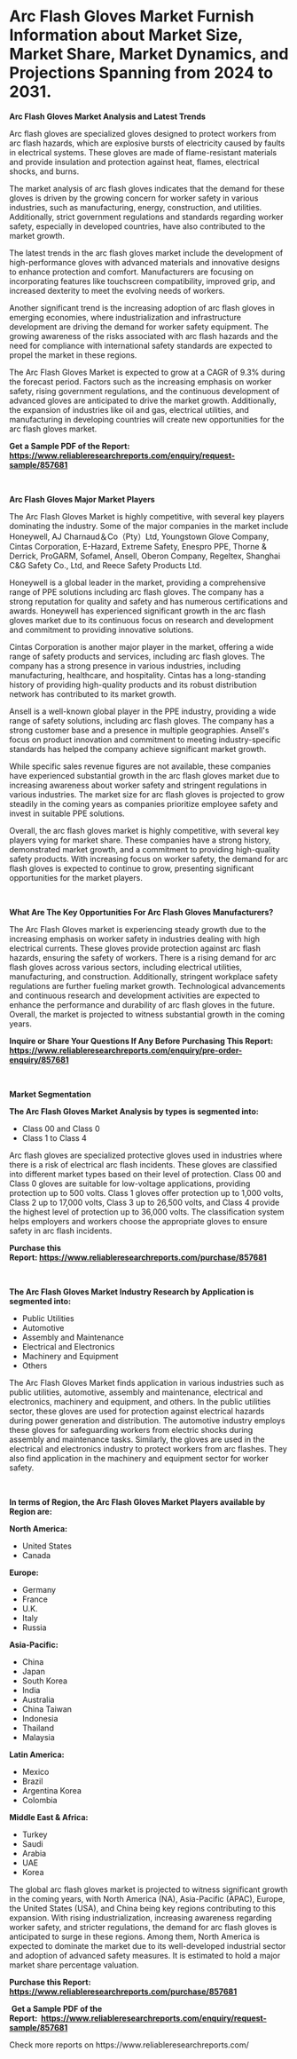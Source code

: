 <p><h1>Arc Flash Gloves Market Furnish Information about Market Size, Market Share, Market Dynamics, and Projections Spanning from 2024 to 2031.</h1></p><p><strong>Arc Flash Gloves Market Analysis and Latest Trends</strong></p>
<p><p>Arc flash gloves are specialized gloves designed to protect workers from arc flash hazards, which are explosive bursts of electricity caused by faults in electrical systems. These gloves are made of flame-resistant materials and provide insulation and protection against heat, flames, electrical shocks, and burns.</p><p>The market analysis of arc flash gloves indicates that the demand for these gloves is driven by the growing concern for worker safety in various industries, such as manufacturing, energy, construction, and utilities. Additionally, strict government regulations and standards regarding worker safety, especially in developed countries, have also contributed to the market growth.</p><p>The latest trends in the arc flash gloves market include the development of high-performance gloves with advanced materials and innovative designs to enhance protection and comfort. Manufacturers are focusing on incorporating features like touchscreen compatibility, improved grip, and increased dexterity to meet the evolving needs of workers.</p><p>Another significant trend is the increasing adoption of arc flash gloves in emerging economies, where industrialization and infrastructure development are driving the demand for worker safety equipment. The growing awareness of the risks associated with arc flash hazards and the need for compliance with international safety standards are expected to propel the market in these regions.</p><p>The Arc Flash Gloves Market is expected to grow at a CAGR of 9.3% during the forecast period. Factors such as the increasing emphasis on worker safety, rising government regulations, and the continuous development of advanced gloves are anticipated to drive the market growth. Additionally, the expansion of industries like oil and gas, electrical utilities, and manufacturing in developing countries will create new opportunities for the arc flash gloves market.</p></p>
<p><strong>Get a Sample PDF of the Report:&nbsp; <a href="https://www.reliableresearchreports.com/enquiry/request-sample/857681">https://www.reliableresearchreports.com/enquiry/request-sample/857681</a></strong></p>
<p>&nbsp;</p>
<p><strong>Arc Flash Gloves Major Market Players</strong></p>
<p><p>The Arc Flash Gloves Market is highly competitive, with several key players dominating the industry. Some of the major companies in the market include Honeywell, AJ Charnaud＆Co（Pty）Ltd, Youngstown Glove Company, Cintas Corporation, E-Hazard, Extreme Safety, Enespro PPE, Thorne & Derrick, ProGARM, Sofamel, Ansell, Oberon Company, Regeltex, Shanghai C&G Safety Co., Ltd, and Reece Safety Products Ltd.</p><p>Honeywell is a global leader in the market, providing a comprehensive range of PPE solutions including arc flash gloves. The company has a strong reputation for quality and safety and has numerous certifications and awards. Honeywell has experienced significant growth in the arc flash gloves market due to its continuous focus on research and development and commitment to providing innovative solutions.</p><p>Cintas Corporation is another major player in the market, offering a wide range of safety products and services, including arc flash gloves. The company has a strong presence in various industries, including manufacturing, healthcare, and hospitality. Cintas has a long-standing history of providing high-quality products and its robust distribution network has contributed to its market growth.</p><p>Ansell is a well-known global player in the PPE industry, providing a wide range of safety solutions, including arc flash gloves. The company has a strong customer base and a presence in multiple geographies. Ansell's focus on product innovation and commitment to meeting industry-specific standards has helped the company achieve significant market growth.</p><p>While specific sales revenue figures are not available, these companies have experienced substantial growth in the arc flash gloves market due to increasing awareness about worker safety and stringent regulations in various industries. The market size for arc flash gloves is projected to grow steadily in the coming years as companies prioritize employee safety and invest in suitable PPE solutions.</p><p>Overall, the arc flash gloves market is highly competitive, with several key players vying for market share. These companies have a strong history, demonstrated market growth, and a commitment to providing high-quality safety products. With increasing focus on worker safety, the demand for arc flash gloves is expected to continue to grow, presenting significant opportunities for the market players.</p></p>
<p>&nbsp;</p>
<p><strong>What Are The Key Opportunities For Arc Flash Gloves Manufacturers?</strong></p>
<p><p>The Arc Flash Gloves market is experiencing steady growth due to the increasing emphasis on worker safety in industries dealing with high electrical currents. These gloves provide protection against arc flash hazards, ensuring the safety of workers. There is a rising demand for arc flash gloves across various sectors, including electrical utilities, manufacturing, and construction. Additionally, stringent workplace safety regulations are further fueling market growth. Technological advancements and continuous research and development activities are expected to enhance the performance and durability of arc flash gloves in the future. Overall, the market is projected to witness substantial growth in the coming years.</p></p>
<p><strong>Inquire or Share Your Questions If Any Before Purchasing This Report: <a href="https://www.reliableresearchreports.com/enquiry/pre-order-enquiry/857681">https://www.reliableresearchreports.com/enquiry/pre-order-enquiry/857681</a></strong></p>
<p>&nbsp;</p>
<p><strong>Market Segmentation</strong></p>
<p><strong>The Arc Flash Gloves Market Analysis by types is segmented into:</strong></p>
<p><ul><li>Class 00 and Class 0</li><li>Class 1 to Class 4</li></ul></p>
<p><p>Arc flash gloves are specialized protective gloves used in industries where there is a risk of electrical arc flash incidents. These gloves are classified into different market types based on their level of protection. Class 00 and Class 0 gloves are suitable for low-voltage applications, providing protection up to 500 volts. Class 1 gloves offer protection up to 1,000 volts, Class 2 up to 17,000 volts, Class 3 up to 26,500 volts, and Class 4 provide the highest level of protection up to 36,000 volts. The classification system helps employers and workers choose the appropriate gloves to ensure safety in arc flash incidents.</p></p>
<p><strong>Purchase this Report:&nbsp;<a href="https://www.reliableresearchreports.com/purchase/857681">https://www.reliableresearchreports.com/purchase/857681</a></strong></p>
<p>&nbsp;</p>
<p><strong>The Arc Flash Gloves Market Industry Research by Application is segmented into:</strong></p>
<p><ul><li>Public Utilities</li><li>Automotive</li><li>Assembly and Maintenance</li><li>Electrical and Electronics</li><li>Machinery and Equipment</li><li>Others</li></ul></p>
<p><p>The Arc Flash Gloves Market finds application in various industries such as public utilities, automotive, assembly and maintenance, electrical and electronics, machinery and equipment, and others. In the public utilities sector, these gloves are used for protection against electrical hazards during power generation and distribution. The automotive industry employs these gloves for safeguarding workers from electric shocks during assembly and maintenance tasks. Similarly, the gloves are used in the electrical and electronics industry to protect workers from arc flashes. They also find application in the machinery and equipment sector for worker safety.</p></p>
<p>&nbsp;</p>
<p><strong>In terms of Region, the Arc Flash Gloves Market Players available by Region are:</strong></p>
<p>
    <p> <strong> North America: </strong>
        <ul>
            <li>United States</li>
            <li>Canada</li>
        </ul>
        </p> 
    <p> <strong> Europe: </strong>
        <ul>
            <li>Germany</li>
            <li>France</li>
            <li>U.K.</li>
            <li>Italy</li>
            <li>Russia</li>
        </ul>
        </p> 
    <p> <strong> Asia-Pacific: </strong>
        <ul>
            <li>China</li>
            <li>Japan</li>
            <li>South Korea</li>
            <li>India</li>
            <li>Australia</li>
            <li>China Taiwan</li>
            <li>Indonesia</li>
            <li>Thailand</li>
            <li>Malaysia</li>
        </ul>
        </p> 
    <p> <strong> Latin America: </strong>
        <ul>
            <li>Mexico</li>
            <li>Brazil</li>
            <li>Argentina Korea</li>
            <li>Colombia</li>
        </ul>
        </p> 
    <p> <strong> Middle East & Africa: </strong>
        <ul>
            <li>Turkey</li>
            <li>Saudi</li>
            <li>Arabia</li>
            <li>UAE</li>
            <li>Korea</li>
        </ul>
    </p>
    </p>
<p><p>The global arc flash gloves market is projected to witness significant growth in the coming years, with North America (NA), Asia-Pacific (APAC), Europe, the United States (USA), and China being key regions contributing to this expansion. With rising industrialization, increasing awareness regarding worker safety, and stricter regulations, the demand for arc flash gloves is anticipated to surge in these regions. Among them, North America is expected to dominate the market due to its well-developed industrial sector and adoption of advanced safety measures. It is estimated to hold a major market share percentage valuation.</p></p>
<p><strong>Purchase this Report: <a href="https://www.reliableresearchreports.com/purchase/857681">https://www.reliableresearchreports.com/purchase/857681</a></strong></p>
<p>&nbsp;<strong>Get a Sample PDF of the Report:&nbsp;&nbsp;<a href="https://www.reliableresearchreports.com/enquiry/request-sample/857681">https://www.reliableresearchreports.com/enquiry/request-sample/857681</a></strong></p>
<p><strong></strong></p>
<p>Check more reports on https://www.reliableresearchreports.com/</p>